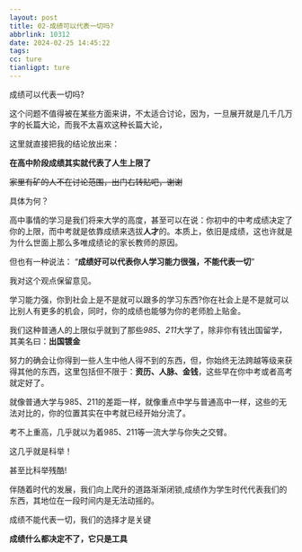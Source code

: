 ```yaml
---
layout: post
title: 02-成绩可以代表一切吗?
abbrlink: 10312
date: 2024-02-25 14:45:22
tags:
cc: ture
tianligpt: ture
---
```

成绩可以代表一切吗?

这个问题不值得被在某些方面来讲，不太适合讨论，因为，一旦展开就是几千几万字的长篇大论，而我不太喜欢这种长篇大论，

这里就直接把我的结论放出来：

**在高中阶段成绩其实就代表了人生上限了**

~~家里有矿的人不在讨论范围，出门右转贴吧，谢谢~~

具体为何？

高中事情的学习是我们将来大学的高度，甚至可以在说：你初中的中考成绩决定了你的上限，而中考就是依靠成绩来选拔**人才**的。本质上，依旧是成绩，这也许就是为什么世面上那么多唯成绩论的家长教师的原因。

但也有一种说法：
“**成绩好可以代表你人学习能力很强，不能代表一切**”

我对这个观点保留意见。

学习能力强，你到社会上是不是就可以跟多的学习东西?你在社会上是不是就可以比别人有更多的机会，同时，你的成绩也能够为你的老师脸上贴金。

我们这种普通人的上限似乎就到了那些*985*、*211*大学了，除非你有钱出国留学，其美名曰：**出国镀金**

努力的确会让你得到一些人生中他人得不到的东西，但，你始终无法跨越等级来获得其他的东西，这里包括但不限于：**资历、人脉、金钱**，这些早在你中考或者高考就定好了。

就像普通大学与985、211的差距一样，就像重点中学与普通高中一样，这些的无法对比的，你的位置其实在中考就已经开始分流了。

考不上重高，几乎就以为着985、211等一流大学与你失之交臂。

这几乎就是科举！

甚至比科举残酷!

伴随着时代的发展，我们向上爬升的道路渐渐闭锁,成绩作为学生时代代表我们的东西，其地位在一段时间内是无法动摇的。

成绩不能代表一切，我们的选择才是关键

**成绩什么都决定不了，它只是工具**